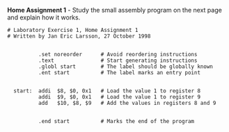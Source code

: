 **Home Assignment 1** - Study the small assembly program on the next page and explain how it works.
  
```
# Laboratory Exercise 1, Home Assignment 1
# Written by Jan Eric Larsson, 27 October 1998


          .set noreorder      # Avoid reordering instructions
          .text               # Start generating instructions
          .globl start        # The label should be globally known
          .ent start          # The label marks an entry point


  start:  addi  $8, $0, 0x1   # Load the value 1 to register 8
          addi  $9, $0, 0x1   # Load the value 1 to register 9
          add   $10, $8, $9   # Add the values in registers 8 and 9


          .end start          # Marks the end of the program
```
